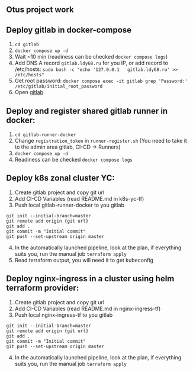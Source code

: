 ## Otus project work

## Deploy gitlab in docker-compose  
1. `cd gitlab`
2. `docker compose up -d`
3. Wait ~10 min (readiness can be checked `docker compose logs`)
4. Add DNS A record `gitlab.ldy68.ru` for you IP, or add record to /etc/hosts: `sudo bash -c "echo '127.0.0.1   gitlab.ldy68.ru' >> /etc/hosts"`
5. Get root password: `docker compose exec -it gitlab grep 'Password:' /etc/gitlab/initial_root_password`
6. Open [gitlab](http://gitlab.ldy68.ru)
   

## Deploy and register shared gitlab runner in docker:
1. `cd gitlab-runner-docker`
2. Change `registration_token` in `runner-register.sh` (You need to take it to the admin area gitlab, CI-CD -> Runners)
3. `docker compose up -d`
4. Readiness can be checked `docker compose logs` 
   
## Deploy k8s zonal cluster YC:
1. Create gitlab project and copy git url  
2. Add CI-CD Variables (read README.md in k8s-yc-tf)  
3. Push local gitlab-runner-docker to you gitlab  
```cd gitlab-runner-docker
git init --initial-branch=master
git remote add origin {git url}
git add .
git commit -m "Initial commit"
git push --set-upstream origin master
```
4. In the automatically launched pipeline, look at the plan, if everything suits you, run the manual job `terraform apply`
5. Read terraform output, you will need it to get kubeconfig
  
## Deploy nginx-ingress in a cluster using helm terraform provider:
1. Create gitlab project and copy git url  
2. Add CI-CD Variables (read README.md in nginx-ingress-tf)  
3. Push local nginx-ingress-tf to you gitlab  
```cd nginx-ingress-tf
git init --initial-branch=master
git remote add origin {git url}
git add .
git commit -m "Initial commit"
git push --set-upstream origin master
```
4. In the automatically launched pipeline, look at the plan, if everything suits you, run the manual job `terraform apply`